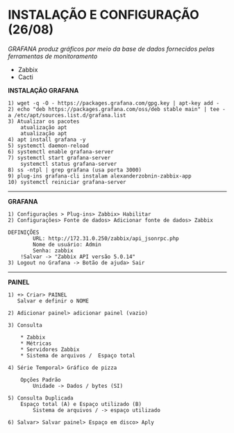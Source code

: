# INSTALAÇÃO E CONFIGURAÇÃO (26/08)

*GRAFANA produz gráficos por meio da base de dados fornecidos pelas ferramentas de monitoramento*

  - Zabbix
  - Cacti

**INSTALAÇÃO GRAFANA**

    1) wget -q -O - https://packages.grafana.com/gpg.key | apt-key add -
    2) echo "deb https://packages.grafana.com/oss/deb stable main" | tee -a /etc/apt/sources.list.d/grafana.list
    3) Atualizar os pacotes
        atualização apt
        atualização apt
    4) apt install grafana -y
    5) systemctl daemon-reload
    6) systemctl enable grafana-server
    7) systemctl start grafana-server
        systemctl status grafana-server
    8) ss -ntpl | grep grafana (usa porta 3000)
    9) plug-ins grafana-cli instalam alexanderzobnin-zabbix-app
    10) systemctl reiniciar grafana-server

_________________________________________________________________

**GRAFANA**

    1) Configurações > Plug-ins> Zabbix> Habilitar
    2) Configurações> Fonte de dados> Adicionar fonte de dados> Zabbix
        
    DEFINIÇÕES
            URL: http://172.31.0.250/zabbix/api_jsonrpc.php
            Nome de usuário: Admin
            Senha: zabbix
        !Salvar -> "Zabbix API versão 5.0.14"
    3) Logout no Grafana -> Botão de ajuda> Sair

__________________________________________________________________

**PAINEL**

    1) +> Criar> PAINEL
       Salvar e definir o NOME

    2) Adicionar painel> adicionar painel (vazio)

    3) Consulta

        * Zabbix
        * Métricas
        * Servidores Zabbix 
        * Sistema de arquivos /  Espaço total

    4) Série Temporal> Gráfico de pizza

        Opções Padrão
            Unidade -> Dados / bytes (SI)

    5) Consulta Duplicada
        Espaço total (A) e Espaço utilizado (B)
            Sistema de arquivos / -> espaço utilizado

    6) Salvar> Salvar painel> Espaço em disco> Aply


